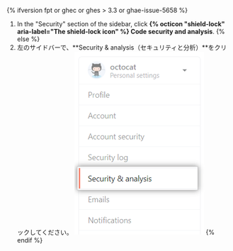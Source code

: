 {% ifversion fpt or ghec or ghes > 3.3 or ghae-issue-5658 %}
1. In the "Security" section of the sidebar, click **{% octicon "shield-lock" aria-label="The shield-lock icon" %} Code security and analysis**.
{% else %}
1. 左のサイドバーで、**Security & analysis（セキュリティと分析）**をクリックしてください。 ![セキュリティと分析の設定](/assets/images/help/settings/settings-sidebar-security-analysis.png)
{% endif %}
